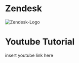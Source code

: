 # Zendesk
<p align="center">



![Zendesk-Logo](https://github.com/user-attachments/assets/d93024bf-3c87-42f2-992a-de36ad5eeee1)


<h1> Youtube Tutorial</h1>
insert youtube link here
